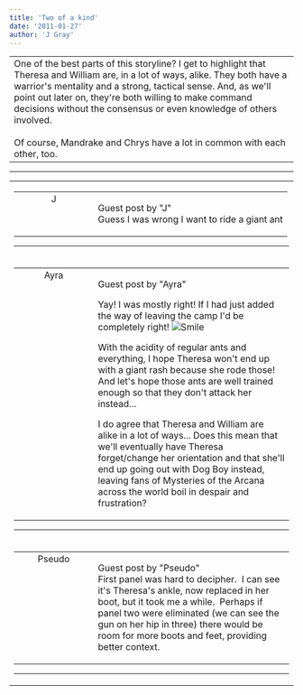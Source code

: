 ```yaml
---
title: 'Two of a kind'
date: '2011-01-27'
author: 'J Gray'
---
```


<div>
<!-- Main content here -->
<table border="0" class="post"><tbody><tr><td>
   
   <div class="post_body">
       One of the best parts of this storyline? I get to highlight that Theresa and William are, in a lot of ways, alike. They both have a warrior's mentality and a strong, tactical sense. And, as we'll point out later on, they're both willing to make command decisions without the consensus or even knowledge of others involved.<br><br>Of course, Mandrake and Chrys have a lot in common with each other, too. <br>
   </div>
   </td></tr>
   </tbody></table><hr><table style="width:100%; border:0;" class="comment_table"><tbody><tr><td width="100%"><a name=""> </a><div style="width:100%;" class="comment"><table border="0" width="100%"><tbody><tr><td align="center" valign="top" width="125">
<span class="comment_title"><center>J<br></center><a name="344">&nbsp;</a></span><br>
<center><img src="https://www.gravatar.com/avatar.php?gravatar_id=607831e12b0faf35dee4481f6d497c10&amp;default=http%3A%2F%2Fmysteriesofthearcana.com%2Ftemplates%2Fmain%2Fimages%2Favatar.gif&amp;size=80&amp;rating=g" border="0" alt=""></center>
</td>
<td valign="top">


<p class="comment_text"> </p><p class="comment_text"><span class="forum_info">Guest post by "J"</span><br> Guess I was wrong I want to ride a giant ant<br></p>
 

</td></tr></tbody></table>
<hr></div></td></tr><tr><td width="100%"><a name=""> </a><div style="width:100%;" class="comment"><table border="0" width="100%"><tbody><tr><td align="center" valign="top" width="125">
<span class="comment_title"><center>Ayra<br></center><a name="345">&nbsp;</a></span><br>
<center><img src="https://www.gravatar.com/avatar.php?gravatar_id=92987eee74834fecd463429085c378ae&amp;default=http%3A%2F%2Fmysteriesofthearcana.com%2Ftemplates%2Fmain%2Fimages%2Favatar.gif&amp;size=80&amp;rating=g" border="0" alt=""></center>
</td>
<td valign="top">


<p class="comment_text"> </p><p class="comment_text"><span class="forum_info">Guest post by "Ayra"</span><br> </p><p>Yay! I was mostly right! If I had just added the way of leaving the camp I'd be completely right! <img src="/smilies/smile.gif" alt="Smile" border="0"></p> <p>With the acidity of regular ants and everything, I hope Theresa won't end up with a giant rash because she rode those! And let's hope those ants are well trained enough so that they don't attack her instead...</p> <p>I do agree that Theresa and William are alike in a lot of ways... Does this mean that we'll eventually have Theresa forget/change her orientation and that she'll end up going out with Dog Boy instead, leaving fans of Mysteries of the Arcana across the world boil in despair and frustration?</p>
 

</td></tr></tbody></table>
<hr></div></td></tr><tr><td width="100%"><a name=""> </a><div style="width:100%;" class="comment"><table border="0" width="100%"><tbody><tr><td align="center" valign="top" width="125">
<span class="comment_title"><center>Pseudo<br></center><a name="346">&nbsp;</a></span><br>
<center><img src="https://www.gravatar.com/avatar.php?gravatar_id=dd9ba46d5fcb24b99c2c992691b110a7&amp;default=http%3A%2F%2Fmysteriesofthearcana.com%2Ftemplates%2Fmain%2Fimages%2Favatar.gif&amp;size=80&amp;rating=g" border="0" alt=""></center>
</td>
<td valign="top">


<p class="comment_text"> </p><p class="comment_text"><span class="forum_info">Guest post by "Pseudo"</span><br> First panel was hard to decipher.&nbsp; I can see it's Theresa's ankle, now replaced in her boot, but it took me a while.&nbsp; Perhaps if panel two were eliminated (we can see the gun on her hip in three) there would be room for more boots and feet, providing better context.<br></p>
 

</td></tr></tbody></table>
<hr></div></td></tr></tbody></table>
<!-- End main content -->
              </div>
